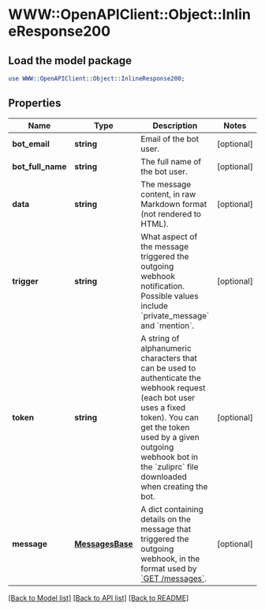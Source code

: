 # WWW::OpenAPIClient::Object::InlineResponse200

## Load the model package
```perl
use WWW::OpenAPIClient::Object::InlineResponse200;
```

## Properties
Name | Type | Description | Notes
------------ | ------------- | ------------- | -------------
**bot_email** | **string** | Email of the bot user.  | [optional] 
**bot_full_name** | **string** | The full name of the bot user.  | [optional] 
**data** | **string** | The message content, in raw Markdown format (not rendered to HTML).  | [optional] 
**trigger** | **string** | What aspect of the message triggered the outgoing webhook notification. Possible values include &#x60;private_message&#x60; and &#x60;mention&#x60;.  | [optional] 
**token** | **string** | A string of alphanumeric characters that can be used to authenticate the webhook request (each bot user uses a fixed token). You can get the token used by a given outgoing webhook bot in the &#x60;zuliprc&#x60; file downloaded when creating the bot.  | [optional] 
**message** | [**MessagesBase**](MessagesBase.md) | A dict containing details on the message that triggered the outgoing webhook, in the format used by [&#x60;GET /messages&#x60;](/api/get-messages).  | [optional] 

[[Back to Model list]](../README.md#documentation-for-models) [[Back to API list]](../README.md#documentation-for-api-endpoints) [[Back to README]](../README.md)


